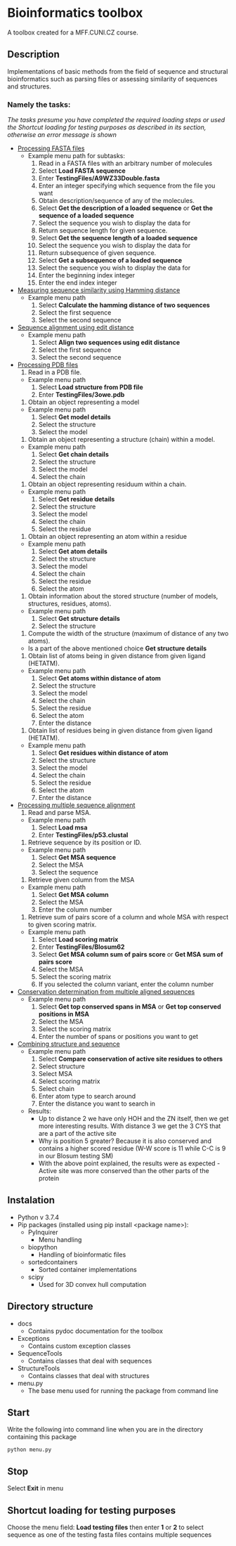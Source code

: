 # Bioinformatics toolbox

A toolbox created for a MFF.CUNI.CZ course.

## Description

Implementations of basic methods from the field of sequence and structural bioinformatics such as parsing files or assessing similarity of sequences and structures.

### Namely the tasks:

_The tasks presume you have completed the required loading steps or used the Shortcut loading for testing purposes as described in its section, otherwise an error message is shown_

* [Processing FASTA files](http://bioinformatika.mff.cuni.cz/repository/#/assignments/detail?id=tools_fasta_parsing)
  * Example menu path for subtasks:
    1. Read in a FASTA files with an arbitrary number of molecules
      1. Select **Load FASTA sequence**
      1. Enter **TestingFiles/A9WZ33Double.fasta**
      1. Enter an integer specifying which sequence from the file you want
    1. Obtain description/sequence of any of the molecules.
      1. Select **Get the description of a loaded sequence** or **Get the sequence of a loaded sequence**
      1. Select the sequence you wish to display the data for
    1. Return sequence length for given sequence.
      1. Select **Get the sequence length of a loaded sequence**
      1. Select the sequence you wish to display the data for
    1. Return subsequence of given sequence.
      1. Select **Get a subsequence of a loaded sequence**
      1. Select the sequence you wish to display the data for
      1. Enter the beginning index integer
      1. Enter the end index integer
* [Measuring sequence similarity using Hamming distance](http://bioinformatika.mff.cuni.cz/repository/#/assignments/detail?id=tools_hamming_distance)
  * Example menu path
    1. Select **Calculate the hamming distance of two sequences**
    1. Select the first sequence
    1. Select the second sequence  
* [Sequence alignment using edit distance](http://bioinformatika.mff.cuni.cz/repository/#/assignments/detail?id=tools_edit_distance)
  * Example menu path
    1. Select **Align two sequences using edit distance**
    1. Select the first sequence
    1. Select the second sequence  
* [Processing PDB files](http://bioinformatika.mff.cuni.cz/repository/#/assignments/detail?id=tools_pdb_parsing)
  1. Read in a PDB file.
    * Example menu path
      1. Select **Load structure from PDB file**
      1. Enter **TestingFiles/3owe.pdb**
  1. Obtain an object representing a model
    * Example menu path
      1. Select **Get model details**
      1. Select the structure
      1. Select the model
  1. Obtain an object representing a structure (chain) within a model.
    * Example menu path
      1. Select **Get chain details**
      1. Select the structure
      1. Select the model
      1. Select the chain
  1. Obtain an object representing residuum within a chain.
    * Example menu path
      1. Select **Get residue details**
      1. Select the structure
      1. Select the model
      1. Select the chain
      1. Select the residue
  1. Obtain an object representing an atom within a residue
    * Example menu path
      1. Select **Get atom details**
      1. Select the structure
      1. Select the model
      1. Select the chain
      1. Select the residue
      1. Select the atom
  1. Obtain information about the stored structure (number of models, structures, residues, atoms).
    * Example menu path
      1. Select **Get structure details**
      1. Select the structure      
  1. Compute the width of the structure (maximum of distance of any two atoms).
    * Is a part of the above mentioned choice **Get structure details**   
  1. Obtain list of atoms being in given distance from given ligand (HETATM).
    * Example menu path  
      1. Select **Get atoms within distance of atom**
      1. Select the structure
      1. Select the model
      1. Select the chain
      1. Select the residue
      1. Select the atom
      1. Enter the distance
  1. Obtain list of residues being in given distance from given ligand (HETATM).
    * Example menu path   
      1. Select **Get residues within distance of atom**
      1. Select the structure
      1. Select the model
      1. Select the chain
      1. Select the residue
      1. Select the atom
      1. Enter the distance    
* [Processing multiple sequence alignment](http://bioinformatika.mff.cuni.cz/repository/#/assignments/detail?id=tools_msa_parsing)
  1. Read and parse MSA.
    * Example menu path  
      1. Select **Load msa**
      1. Enter **TestingFiles/p53.clustal**
  1. Retrieve sequence by its position or ID.
    * Example menu path   
      1. Select **Get MSA sequence**
      1. Select the MSA
      1. Select the sequence
  1. Retrieve given column from the MSA
    * Example menu path   
      1. Select **Get MSA column**
      1. Select the MSA
      1. Enter the column number
  1. Retrieve sum of pairs score of a column and whole MSA with respect to given scoring matrix.
    * Example menu path   
      1. Select **Load scoring matrix**
      1. Enter **TestingFiles/Blosum62**
      1. Select **Get MSA column sum of pairs score** or **Get MSA sum of pairs score**
      1. Select the MSA
      1. Select the scoring matrix
      1. If you selected the column variant, enter the column number
* [Conservation determination from multiple aligned sequences](http://bioinformatika.mff.cuni.cz/repository/#/assignments/detail?id=tools_msa_properties)
  * Example menu path
    1. Select **Get top conserved spans in MSA** or **Get top conserved positions in MSA**
    1. Select the MSA
    1. Select the scoring matrix
    1. Enter the number of spans or positions you want to get
* [Combining structure and sequence](http://bioinformatika.mff.cuni.cz/repository/#/assignments/detail?id=tools_structure_sequence)
  * Example menu path
    1. Select **Compare conservation of active site residues to others**
    1. Select structure
    1. Select MSA
    1. Select scoring matrix
    1. Select chain
    1. Enter atom type to search around
    1. Enter the distance you want to search in
  * Results:
    * Up to distance 2 we have only HOH and the ZN itself, then we get more interesting results. With distance 3 we get the 3 CYS that are a part of the active site
    * Why is position 5 greater? Because it is also conserved and contains a higher scored residue (W-W score is 11 while C-C is 9 in our Blosum testing SM)
    * With the above point explained, the results were as expected - Active site was more conserved than the other parts of the protein

## Instalation

* Python v 3.7.4
* Pip packages (installed using pip install \<package name\>):
  * PyInquirer
    * Menu handling
  * biopython
    * Handling of bioinformatic files
  * sortedcontainers
    * Sorted container implementations
  * scipy
    * Used for 3D convex hull computation

## Directory structure

* docs
  * Contains pydoc documentation for the toolbox
* Exceptions
  * Contains custom exception classes
* SequenceTools
  * Contains classes that deal with sequences
* StructureTools
  * Contains classes that deal with structures
* menu.py
  * The base menu used for running the package from command line

## Start

Write the following into command line when you are in the directory containing this package

~~~
python menu.py
~~~

## Stop

Select **Exit** in menu

## Shortcut loading for testing purposes

Choose the menu field: **Load testing files** then enter **1** or **2** to select sequence as one of the testing fasta files contains multiple sequences
